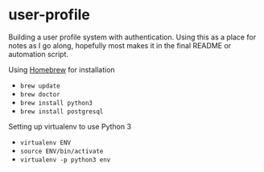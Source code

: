 # user-profile

Building a user profile system with authentication. Using this as a place for notes as I go along, hopefully most makes it in the final README or automation script.

Using [Homebrew](http://brew.sh/) for installation

* `brew update`
* `brew doctor`
* `brew install python3`
* `brew install postgresql`

Setting up virtualenv to use Python 3

* `virtualenv ENV`
* `source ENV/bin/activate`
* `virtualenv -p python3 env`
